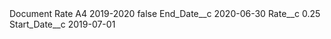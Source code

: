 <?xml version="1.0" encoding="UTF-8"?>
<CustomMetadata xmlns="http://soap.sforce.com/2006/04/metadata" xmlns:xsi="http://www.w3.org/2001/XMLSchema-instance" xmlns:xsd="http://www.w3.org/2001/XMLSchema">
    <label>Document Rate A4 2019-2020</label>
    <protected>false</protected>
    <values>
        <field>End_Date__c</field>
        <value xsi:type="xsd:date">2020-06-30</value>
    </values>
    <values>
        <field>Rate__c</field>
        <value xsi:type="xsd:double">0.25</value>
    </values>
    <values>
        <field>Start_Date__c</field>
        <value xsi:type="xsd:date">2019-07-01</value>
    </values>
</CustomMetadata>
